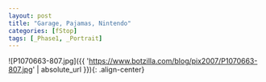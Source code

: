 ```yaml
---
layout: post
title: "Garage, Pajamas, Nintendo"
categories: [fStop]
tags: [_Phase1, _Portrait]
---
```



![P1070663-807.jpg]({{ 'https://www.botzilla.com/blog/pix2007/P1070663-807.jpg' | absolute_url }}){: .align-center}

